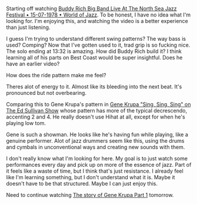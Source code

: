 Starting off watching [Buddy Rich Big Band Live At The North Sea Jazz Festival
• 15-07-1978 • World of Jazz](https://www.youtube.com/watch?v=LSUDM1hwtRQ). To
be honest, I have no idea what I'm looking for. I'm enjoying this, and 
watching the video is a better experience than just listening. 

I guess I'm trying to understand different swing patterns? The way bass is used?
Comping? Now that I've gotten used to it, trad grip is so fucking nice. The solo
ending at 13:32 is amazing. How did Buddy Rich build it? I think learning all of
his parts on Best Coast would be super insightful. Does he have an earlier
video?

How does the ride pattern make me feel?

Theres alot of energy to it. Almost like its bleeding into the next beat. It's
pronounced but not overbearing. 

Comparing this to Gene Krupa's pattern in [Gene
Krupa "Sing, Sing, Sing" on The Ed Sullivan Show](https://www.youtube.com/watch?v=fyAUKU_ImNg)
whose pattern has more of the typical decrescendo, accenting 2 and 4. He really
doesn't use Hihat at all, except for when he's playing low tom. 

Gene is such a showman. He looks like he's having fun while playing, like
a genuine performer. Alot of jazz drummers seem like this, using the drums and
cymbals in unconventional ways and creating new sounds with them.

I don't really know what I'm looking for here. My goal is to just watch some
performances every day and pick up on more of the essence of jazz. Part of it
feels like a waste of time, but I think that's just resistance. I already feel
like I'm learning something, but I don't understand what it is. Maybe it doesn't
have to be that structured. Maybe I can just enjoy this.

Need to continue watching [The story of Gene Krupa Part
1](https://www.youtube.com/watch?v=6OwuWpwIRQ8) tomorrow.
